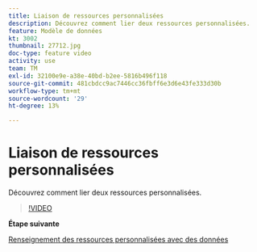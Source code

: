 ```yaml
---
title: Liaison de ressources personnalisées
description: Découvrez comment lier deux ressources personnalisées.
feature: Modèle de données
kt: 3002
thumbnail: 27712.jpg
doc-type: feature video
activity: use
team: TM
exl-id: 32100e9e-a38e-40bd-b2ee-5816b496f118
source-git-commit: 481cbdcc9ac7446cc36fbff6e3d6e43fe333d30b
workflow-type: tm+mt
source-wordcount: '29'
ht-degree: 13%

---
```


# Liaison de ressources personnalisées

Découvrez comment lier deux ressources personnalisées.

>[!VIDEO](https://video.tv.adobe.com/v/27712?quality=9)

**Étape suivante**

[Renseignement des ressources personnalisées avec des données](./populate-custom-resources-with-data.md)

